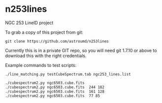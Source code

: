 # n253lines
NGC 253 LineID project

To grab a copy of this project from git:

    git clone https://github.com/astroumd/n253lines

Currently this is in a private GIT repo, so you will need git 1.7.10
or above to download this with the right credentials.



Example commands to test scripts:

    ./line_matching.py testCubeSpectrum.tab ngc253_lines.list

    ./cubespectrum2.py ngc6503.cube.fits
    ./cubespectrum2.py ngc6503.cube.fits  244 182
    ./cubespectrum2.py ngc6503.cube.fits  161 128
    ./cubespectrum2.py ngc6503.cube.fits  77 85


